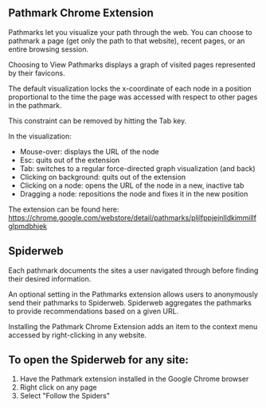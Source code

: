 Pathmark Chrome Extension
---------
Pathmarks let you visualize your path through the web. You can choose to pathmark a page (get only the path to that website),
recent pages, or an entire browsing session.

Choosing to View Pathmarks displays a graph of visited pages represented by their favicons.

The default visualization locks the x-coordinate of each node in a position proportional to
the time the page was accessed with respect to other pages in the pathmark.

This constraint can be removed by hitting the Tab key. 

In the visualization:
* Mouse-over: displays the URL of the node
* Esc: quits out of the extension
* Tab: switches to a regular force-directed graph visualization (and back)
* Clicking on background: quits out of the extension
* Clicking on a node: opens the URL of the node in a new, inactive tab
* Dragging a node: repositions the node and fixes it in the new position

The extension can be found here: https://chrome.google.com/webstore/detail/pathmarks/pljlfppjejnlldkimmillfglpmdbhjek

Spiderweb
---------
Each pathmark documents the sites a user navigated through before finding their desired information.

An optional setting in the Pathmarks extension allows users to anonymously send their pathmarks to Spiderweb.
Spiderweb aggregates the pathmarks to provide recommendations based on a given URL.

Installing the Pathmark Chrome Extension adds an item to the context menu accessed by right-clicking in any website.

To open the Spiderweb for any site:
----------------------------------
1. Have the Pathmark extension installed in the Google Chrome browser
2. Right click on any page
3. Select "Follow the Spiders"



